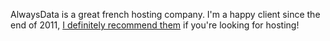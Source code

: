 AlwaysData is a great french hosting company. I'm a happy client since the end of 2011, [I definitely recommend them](https://nho.link/alwaysdata) if you're looking for hosting!
